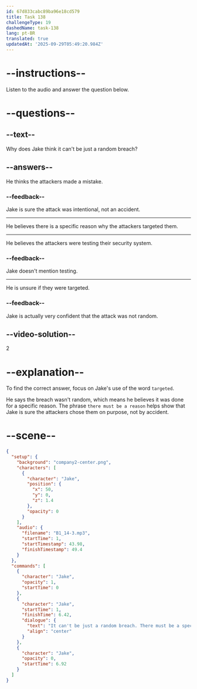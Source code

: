 ```yaml
---
id: 67d833cabc89ba96e18cd579
title: Task 138
challengeType: 19
dashedName: task-138
lang: pt-BR
translated: true
updatedAt: '2025-09-29T05:49:20.984Z'
---
```


<!-- (audio) Jake: It can't be just a random breach. There must be a specific reason they targeted us. -->

# --instructions--

Listen to the audio and answer the question below.

# --questions--

## --text--

Why does Jake think it can't be just a random breach?

## --answers--

He thinks the attackers made a mistake.

### --feedback--

Jake is sure the attack was intentional, not an accident.

---

He believes there is a specific reason why the attackers targeted them.

---

He believes the attackers were testing their security system.

### --feedback--

Jake doesn't mention testing.

---

He is unsure if they were targeted.

### --feedback--

Jake is actually very confident that the attack was not random.

## --video-solution--

2

# --explanation--

To find the correct answer, focus on Jake's use of the word `targeted`.  

He says the breach wasn't random, which means he believes it was done for a specific reason. The phrase `there must be a reason` helps show that Jake is sure the attackers chose them on purpose, not by accident.

# --scene--

```json
{
  "setup": {
    "background": "company2-center.png",
    "characters": [
      {
        "character": "Jake",
        "position": {
          "x": 50,
          "y": 0,
          "z": 1.4
        },
        "opacity": 0
      }
    ],
    "audio": {
      "filename": "B1_14-3.mp3",
      "startTime": 1,
      "startTimestamp": 43.98,
      "finishTimestamp": 49.4
    }
  },
  "commands": [
    {
      "character": "Jake",
      "opacity": 1,
      "startTime": 0
    },
    {
      "character": "Jake",
      "startTime": 1,
      "finishTime": 6.42,
      "dialogue": {
        "text": "It can't be just a random breach. There must be a specific reason they targeted us.",
        "align": "center"
      }
    },
    {
      "character": "Jake",
      "opacity": 0,
      "startTime": 6.92
    }
  ]
}
```
